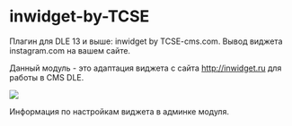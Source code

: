 # inwidget-by-TCSE
Плагин для DLE 13 и выше: inwidget by TCSE-cms.com. Вывод виджета instagram.com на вашем сайте.

Данный модуль - это адаптация виджета с сайта http://inwidget.ru для работы в CMS DLE.

![](http://online.tcse-cms.com/plugins/inwidget/inwidget.png)

Информация по настройкам виджета в админке модуля.
